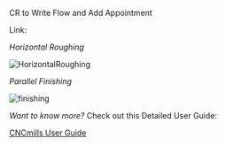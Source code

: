 CR to Write Flow and Add Appointment

 Link:

*Horizontal Roughing*

![HorizontalRoughing](https://github.com/DigitalFabricationLab-NYIT-SoAD/resources/assets/148252301/6000b008-560a-48e8-b45c-30efb16f646f)


*Parallel Finishing*

![finishing](https://github.com/DigitalFabricationLab-NYIT-SoAD/resources/assets/148252301/bf7488ff-10f1-41aa-8227-b37dea3a6f70)


*Want to know more?*
Check out this Detailed User Guide:

[CNCmills User Guide](https://github.com/DigitalFabricationLab-NYIT-SoAD/resources/blob/main/UserGuides/CNCmills.md)
